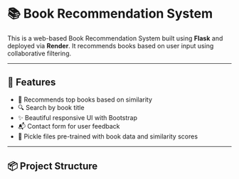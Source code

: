 # 📚 Book Recommendation System

This is a web-based Book Recommendation System built using **Flask** and deployed via **Render**. It recommends books based on user input using collaborative filtering.

---

## 🚀 Features

- 📖 Recommends top books based on similarity
- 🔍 Search by book title
- ✨ Beautiful responsive UI with Bootstrap
- 📬 Contact form for user feedback
- 🧠 Pickle files pre-trained with book data and similarity scores

---

## 📦 Project Structure

